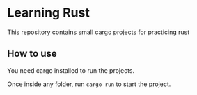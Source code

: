 # Learning Rust

This repository contains small cargo projects for practicing rust

## How to use

You need cargo installed to run the projects.

Once inside any folder, run `cargo run` to start the project.